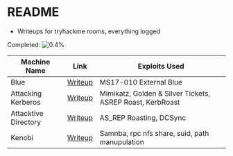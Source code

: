 # README

- Writeups for tryhackme rooms, everything logged

Completed: ![0.4%](https://progress-bar.dev/1)


| Machine Name | Link | Exploits Used |
| ------------ | ---- | ------------- |
| Blue | [Writeup](https://github.com/cyberwr3nch/writeups/tree/main/thm/blue) |  MS17-010 External Blue |
| Attacking Kerberos | [Writeup](https://github.com/cyberwr3nch/writeups/tree/main/thm/attacking%20kerberos) |  Mimikatz, Golden & Silver Tickets, ASREP Roast, KerbRoast |
| Attacktive Directory | [Writeup](https://github.com/cyberwr3nch/writeups/tree/main/thm/Attacktive%20Directory) |  AS_REP Roasting, DCSync|
| Kenobi | [Writeup](https://github.com/cyberwr3nch/writeups/tree/main/thm/kenobi) | Samnba, rpc nfs share, suid, path manupulation |
